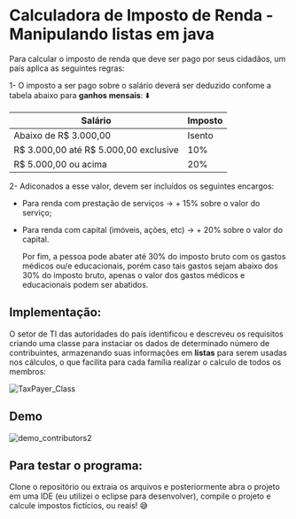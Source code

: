 # Calculadora de Imposto de Renda - Manipulando listas em java

Para calcular o imposto de renda que deve ser pago por seus cidadãos, um país aplica as seguintes regras:

1- O imposto a ser pago sobre o salário deverá ser deduzido confome a tabela abaixo para **ganhos mensais**:  :arrow_down:

**Salário**           | **Imposto**      
-----------------------|-----------------
Abaixo de R$ 3.000,00  |Isento
R$ 3.000,00 até R$ 5.000,00 exclusive | 10%
R$ 5.000,00 ou acima| 20%

2- Adiconados a esse valor, devem ser incluídos os seguintes encargos:

* Para renda com prestação de serviços -> + 15% sobre o valor do serviço;
* Para renda com capital (imóveis, ações, etc) -> + 20% sobre o valor do capital.

  Por fim, a pessoa pode abater até 30% do imposto bruto com os gastos médicos ou/e educacionais, porém caso tais gastos sejam abaixo dos 30% do imposto bruto, apenas o valor dos gastos médicos e educacionais podem ser abatidos.

## Implementação:

O setor de TI das autoridades do país identificou e descreveu os requisitos criando uma classe para instaciar os dados de determinado número de contribuintes, armazenando suas informações em **listas** para serem usadas nos cálculos, o que facilita para cada família realizar o calculo de todos os membros:

![TaxPayer_Class](https://github.com/Lucimararocha872/Calculadora_De_Aumento_salarial/assets/96544129/c1f0586b-d98b-455e-ad02-e6be9bfa81d7)


## Demo


![demo_contributors2](https://github.com/Lucimararocha872/Calculadora_Imposto_de_Renda/assets/96544129/13ada054-74a2-4c92-a5dd-1f3db169f1b5)

## Para testar o programa:
Clone o repositório ou extraia os arquivos e posteriormente abra o projeto em uma IDE (eu utilizei o eclipse para desenvolver), compile o projeto e calcule impostos fictícios, ou reais!  :sweat_smile:
